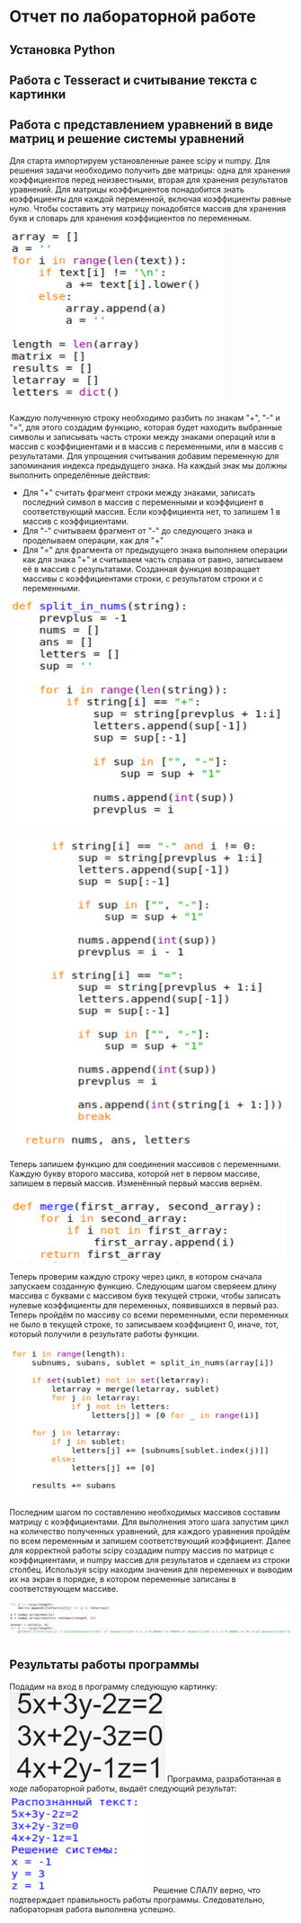
# Отчет по лабораторной работе 

## Установка Python

## Работа с Tesseract и считывание текста с картинки

## Работа с представлением уравнений в виде матриц и решение системы уравнений

Для старта импортируем установленные ранее scipy и numpy. Для решения задачи необходимо получить две матрицы: одна для хранения коэффициентов перед неизвестными, вторая для хранения результатов уравнений.
Для матрицы коэффициентов понадобится знать коэффициенты для каждой переменной, включая коэффициенты равные нулю. Чтобы составить эту матрицу понадобятся массив для хранения букв и словарь для хранения коэффициентов по переменным.

![ether](0.PNG)

Каждую полученную строку необходимо разбить по знакам "+", "-" и "=", для этого создадим функцию, которая будет находить выбранные символы и записывать часть строки между знаками операций или в массив с коэффициентами и в массив с переменными, или в массив с результатами. Для упрощения считывания добавим переменную для запоминания индекса предыдущего знака. 
На каждый знак мы должны выполнить определённые действия:
- Для "+" считать фрагмент строки между знаками, записать последний символ в массив с переменными и коэффициент в соответствующий массив. Если коэффициента нет, то запишем 1 в массив с коэффициентами.
- Для "-" считываем фрагмент от "-" до следующего знака и проделываем операции, как для "+"
- Для "=" для фрагмента от предыдущего знака выполняем операции как для знака "+" и считываем часть справа от равно, записываем её в массив с результатами.
Созданная функция возвращает массивы с коэффициентами строки, с результатом строки и с переменными.

![ether](1.PNG)


![ether](2.PNG)

Теперь запишем функцию для соединения массивов с переменными. Каждую букву второго массива, которой нет в первом массиве, запишем в первый массив. Изменённый первый массив вернём.

![ether](3.PNG)

Теперь проверим каждую строку через цикл, в котором сначала запускаем созданную функцию. Следующим шагом сверяеем длину массива с буквами с массивом букв текущей строки, чтобы записать нулевые коэффициенты для переменных, появившихся в первый раз. Теперь пройдём по массиву со всеми переменными, если переменных не было в текущей строке, то записываем коэффициент 0, иначе, тот, который получили в результате работы функции.

![ether](4.PNG)

Последним шагом по составлению необходимых массивов составим матрицу с коэффициентами. Для выполнения этого шага запустим цикл на количество полученных уравнений, для каждого уравнения пройдём по всем переменным и запишем соответствующий коэффициент.
Далее для корректной работы scipy создадим numpy массив по матрице с коэффициентами, и numpy массив для результатов и сделаем из строки столбец.
Используя scipy находим значения для переменных и выводим их на экран в порядке, в котором переменные записаны в соответствующем массиве.

![ether](5.PNG)
## Результаты работы программы
Подадим на вход в программу следующую картинку:
![ether](photo_2023-12-21_11-15-23.jpg)
Программа, разработанная в ходе лабораторной работы, выдаёт следующий результат:
![ether](6.PNG) 
Решение СЛАЛУ верно, что подтверждает правильность работы программы. Следовательно, лабораторная работа выполнена успешно. 
